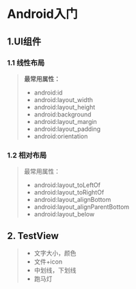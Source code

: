 # Android入门

## 1.UI组件

### 1.1 线性布局

> **最常用属性：**
>
> * android:id
> * android:layout_width
> * android:layout_height
> * android:background
> * android:layout_margin
> * android:layout_padding
> * android:orientation

### 1.2 相对布局

> 最常用属性：
>
> * android:layout_toLeftOf
> * android:layout_toRightOf
> * android:layout_alignBottom
> * android:layout_alignParentBottom
> * android:layout_below

## 2. TestView

> * 文字大小，颜色
> * 文件+icon
> * 中划线，下划线
> * 跑马灯

